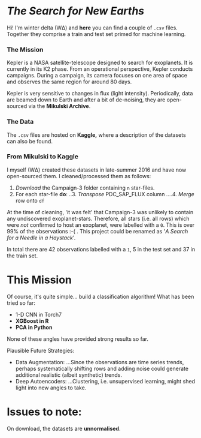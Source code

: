 # *The Search for New Earths*

Hi! I'm winter delta (WΔ) and **here** you can find a couple of `.csv` files. Together they comprise a train and test set primed for machine learning. 

### The Mission

Kepler is a NASA satellite-telescope designed to search for exoplanets. It is currently in its K2 phase. From an operational perspective, Kepler conducts campaigns. During a campaign, its camera focuses on one area of space and observes the same region for around 80 days.

Kepler is very sensitive to changes in flux (light intensity). Periodically, data are beamed down to Earth and after a bit of de-noising, they are open-sourced via the **Mikulski Archive**.

### The Data

The `.csv` files are hosted on **Kaggle,** where a description of the datasets can also be found.

### From Mikulski to Kaggle

I myself (WΔ) created these datasets in late-summer 2016 and have now open-sourced them. I cleaned/processed them as follows:

1. *Download* the Campaign-3 folder containing `n` star-files.
2. For each star-file **do**:
 ..3. *Transpose* PDC_SAP_FLUX column
 ....4. *Merge* row onto `df`

At the time of cleaning, 'it was felt' that Campaign-3 was unlikely to contain any undiscovered exoplanet-stars. Therefore, all stars (i.e. all rows) which were *not* confirmed to host an exoplanet, were labelled with a `0`. This is over 99% of the observations :-( . This project could be renamed as '*A Search for a Needle in a Haystack*'.

In total there are 42 observations labelled with a `1`, 5 in the test set and 37 in the train set.

# This Mission

Of course, it's quite simple... build a classification algorithm! What has been tried so far:

* 1-D CNN in Torch7
* **XGBoost in R**
* **PCA in Python**

None of these angles have provided strong results so far.

Plausible Future Strategies:

* Data Augmentation:
 ...Since the observations are time series trends, perhaps systematically shifting rows and adding noise could generate additional realistic (albeit synthetic) trends.
* Deep Autoencoders:
 ...Clustering, i.e. unsupervised learning, might shed light into new angles to take.

# Issues to note:

On download, the datasets are **unnormalised**. 
